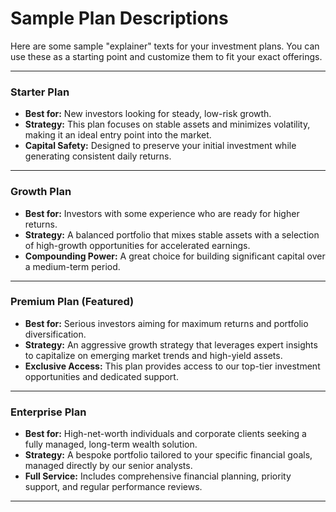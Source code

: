 # Sample Plan Descriptions

Here are some sample "explainer" texts for your investment plans. You can use these as a starting point and customize them to fit your exact offerings.

---

### **Starter Plan**

*   **Best for:** New investors looking for steady, low-risk growth.
*   **Strategy:** This plan focuses on stable assets and minimizes volatility, making it an ideal entry point into the market.
*   **Capital Safety:** Designed to preserve your initial investment while generating consistent daily returns.

---

### **Growth Plan**

*   **Best for:** Investors with some experience who are ready for higher returns.
*   **Strategy:** A balanced portfolio that mixes stable assets with a selection of high-growth opportunities for accelerated earnings.
*   **Compounding Power:** A great choice for building significant capital over a medium-term period.

---

### **Premium Plan (Featured)**

*   **Best for:** Serious investors aiming for maximum returns and portfolio diversification.
*   **Strategy:** An aggressive growth strategy that leverages expert insights to capitalize on emerging market trends and high-yield assets.
*   **Exclusive Access:** This plan provides access to our top-tier investment opportunities and dedicated support.

---

### **Enterprise Plan**

*   **Best for:** High-net-worth individuals and corporate clients seeking a fully managed, long-term wealth solution.
*   **Strategy:** A bespoke portfolio tailored to your specific financial goals, managed directly by our senior analysts.
*   **Full Service:** Includes comprehensive financial planning, priority support, and regular performance reviews.

---
